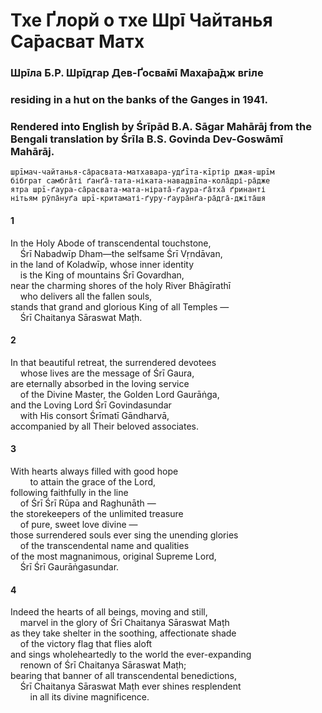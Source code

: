 # Тхе Ґлорй о тхе Шрī Чайтанья Са̄расват Матх

### Шрīла Б.Р. Шрīдгар Дев-Ґосва̄мī Маха̄ра̄дж вгіле

### residing in a hut on the banks of the Ganges in 1941.

### Rendered into English by Śrīpād B.A. Sāgar Mahārāj from the Bengali translation by Śrīla B.S. Govinda Dev-Goswāmī Mahārāj.

    шрīмач-чайтанья-са̄расвата-матхавара-удґīта-кīртір джая-шрīм
    бібграт самбга̄ті ґанґа̄-тата-ніката-навадвīпа-кола̄дрі-ра̄дже
    ятра шрī-ґаура-са̄расвата-мата-нірата̄-ґаура-ґа̄тха̄ ґринанті
    нітьям рӯпа̄нуґа шрī-критаматі-ґуру-ґаура̄нґа-ра̄дга̄-джіта̄шя

#### 1

In the Holy Abode of transcendental touchstone,\
&nbsp;&nbsp;&nbsp;&nbsp;Śrī Nabadwīp Dham—the selfsame Śrī Vṛndāvan,\
in the land of Koladwīp, whose inner identity\
&nbsp;&nbsp;&nbsp;&nbsp;is the King of mountains Śrī Govardhan,\
near the charming shores of the holy River Bhāgīrathī\
&nbsp;&nbsp;&nbsp;&nbsp;who delivers all the fallen souls,\
stands that grand and glorious King of all Temples —\
&nbsp;&nbsp;&nbsp;&nbsp;Śrī Chaitanya Sāraswat Maṭh.

#### 2

In that beautiful retreat, the surrendered devotees\
&nbsp;&nbsp;&nbsp;&nbsp;whose lives are the message of Śrī Gaura,\
are eternally absorbed in the loving service\
&nbsp;&nbsp;&nbsp;&nbsp;of the Divine Master, the Golden Lord Gaurāṅga,\
and the Loving Lord Śrī Govindasundar\
&nbsp;&nbsp;&nbsp;&nbsp;with His consort Śrīmatī Gāndharvā,\
accompanied by all Their beloved associates.

#### 3

With hearts always filled with good hope\
&nbsp;&nbsp;&nbsp;&nbsp;&nbsp;&nbsp;&nbsp;&nbsp;to attain the grace of the Lord,\
following faithfully in the line\
&nbsp;&nbsp;&nbsp;&nbsp;of Śrī Śrī Rūpa and Raghunāth —\
the storekeepers of the unlimited treasure\
&nbsp;&nbsp;&nbsp;&nbsp;of pure, sweet love divine —\
those surrendered souls ever sing the unending glories\
&nbsp;&nbsp;&nbsp;&nbsp;of the transcendental name and qualities\
of the most magnanimous, original Supreme Lord,\
&nbsp;&nbsp;&nbsp;&nbsp;Śrī Śrī Gaurāṅgasundar.

#### 4

Indeed the hearts of all beings, moving and still,\
&nbsp;&nbsp;&nbsp;&nbsp;marvel in the glory of Śrī Chaitanya Sāraswat Maṭh\
as they take shelter in the soothing, affectionate shade\
&nbsp;&nbsp;&nbsp;&nbsp;of the victory flag that flies aloft\
and sings wholeheartedly to the world the ever-expanding\
&nbsp;&nbsp;&nbsp;&nbsp;renown of Śrī Chaitanya Sāraswat Maṭh;\
bearing that banner of all transcendental benedictions,\
&nbsp;&nbsp;&nbsp;&nbsp;Śrī Chaitanya Sāraswat Maṭh ever shines resplendent\
&nbsp;&nbsp;&nbsp;&nbsp;&nbsp;&nbsp;&nbsp;&nbsp;in all its divine magnificence.
